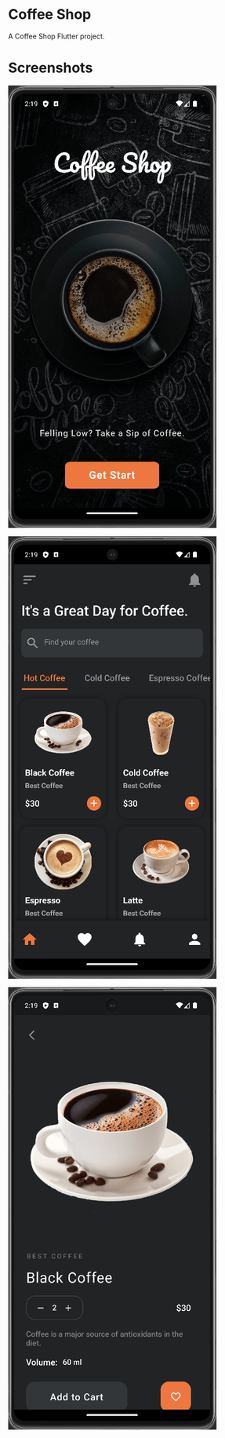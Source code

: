 # Coffee Shop

A Coffee Shop Flutter project.

# Screenshots

![1.png](screenshots%2F1.png)

![2.png](screenshots%2F2.png)

![3.png](screenshots%2F3.png)